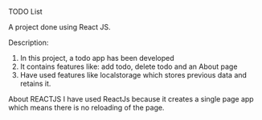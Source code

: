 TODO List 

A project done using React JS.

Description:
1. In this project, a todo app has been developed
2. It contains features like: add todo, delete todo and an About page
3. Have used features like localstorage which stores previous data and  retains it. 

About REACTJS
 I have used ReactJs because it creates a single page app which means there is no reloading of the page.